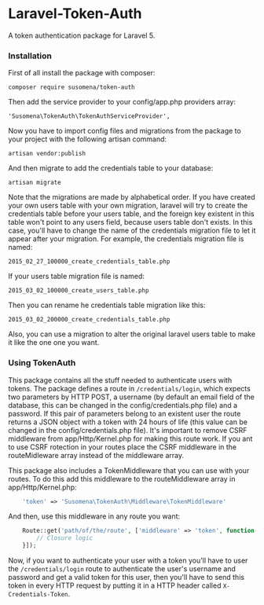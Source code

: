 # Laravel-Token-Auth
A token authentication package for Laravel 5.

### Installation

First of all install the package with composer:

    composer require susomena/token-auth

Then add the service provider to your config/app.php providers array:

    'Susomena\TokenAuth\TokenAuthServiceProvider',

Now you have to import config files and migrations from the package to your project with the following artisan command:

    artisan vendor:publish

And then migrate to add the credentials table to your database:

    artisan migrate

Note that the migrations are made by alphabetical order. If you have created your own users table with your own migration, laravel will try to create the credentials table before your users table, and the foreign key existent in this table won't point to any users field, because users table don't exists. In this case, you'll have to change the name of the credentials migration file to let it appear after your migration. For example, the credentials migration file is named:

    2015_02_27_100000_create_credentials_table.php

If your users table migration file is named:

    2015_03_02_100000_create_users_table.php

Then you can rename he credentials table migration like this:

    2015_03_02_200000_create_credentials_table.php

Also, you can use a migration to alter the original laravel users table to make it like the one one you want.


### Using TokenAuth

This package contains all the stuff needed to authenticate users with tokens. The package defines a route in `/credentials/login`, which expects two parameters by HTTP POST, a username (by default an email field of the database, this can be changed in the config/credentials.php file) and a password. If this pair of parameters belong to an existent user the route returns a JSON object with a token with 24 hours of life (this value can be changed in the config/credentials.php file). It's important to remove CSRF middleware from app/Http/Kernel.php for making this route work. If you ant to use CSRF rotection in your routes place the CSRF middleware in the routeMidleware array instead of the middleware array.

This package also includes a TokenMiddleware that you can use with your routes. To do this add this middleware to the routeMiddleware array in app/Http/Kernel.php:
```php
    'token' => 'Susomena\TokenAuth\Middleware\TokenMiddleware'
```
And then, use this middleware in any route you want:
```php
    Route::get('path/of/the/route', ['middleware' => 'token', function(){
        // Closure logic
    }]);
```
Now, if you want to authenticate your user with a token you'll have to user the `/credentials/login` route to authenticate the user's username and password and get a valid token for this user, then you'll have to send this token in every HTTP request by putting it in a HTTP header called `X-Credentials-Token`.
